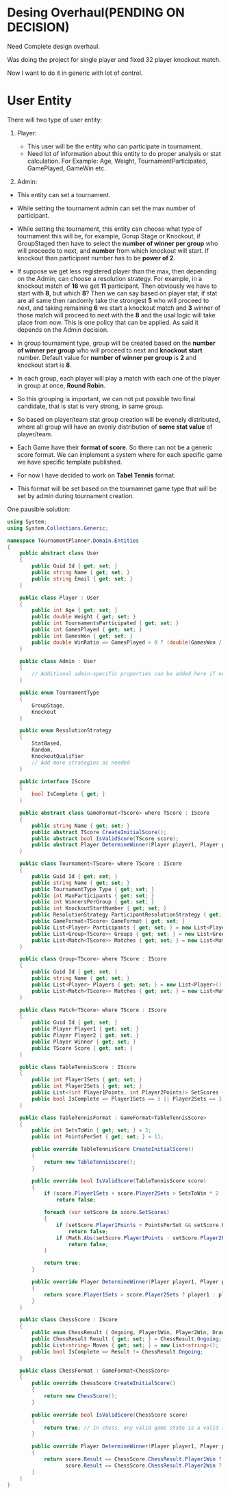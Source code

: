 # Desing Overhaul(PENDING ON DECISION)

Need Complete design overhaul.

Was doing the project for single player and fixed 32 player knockout match.

Now I want to do it in generic with lot of control.

# User Entity

There will two type of user entity:

1. Player:
    - This user will be the entity who can participate in tournament.
    - Need lot of information about this entity to do proper analysis or stat calculation. For Example: Age, Weight, TournamentParticipated, GamePlayed, GameWin etc. 

2. Admin:
 - This entity can set a tournament.
 - While setting the tournament admin can set the max number of participant.
 - While setting the tournament, this entity can choose what type of tournament this will be, for example,
 Gorup Stage or Knockout, if GroupStaged then have to select the **number of winner per group** who will proceede to next, and **number** from which knockout will start. If knockout than participant number has to be **power of 2**.
 - If suppose we get less registered player than the max, then depending on the Admin, can choose a resolution strategy. For example, in a knockout match of **16** we get **11** participant. Then obviously we have to start with **8**, but which **8**? Then we can say based on player stat, if stat are all same then randomly take the strongest **5** who will proceed to next, and taking remaining **6** we start a knockout match and **3** winner of those match will proceed to next with the **8** and the usal logic will take place from now. This is one policy that can be applied. As said it depends on the Admin decision. 
 - In group tournament type, group will be created based on the **number of winner per group** who will proceed to next and **knockout start** number. Default value for **number of winner per group** is **2** and knockout start is **8**.
 - In each group, each player will play a match with each one of the player in group at once, **Round Robin**.
 - So this grouping is important, we can not put possible two final candidate, that is stat is very strong, in same group.
 - So based on player/team stat group creation will be evenely distributed, where all group will have an evenly distribution of **some stat value** of player/team.

 - Each Game have their **format of score**. So there can not be a generic score format. We can implement a system where for each specific game we have specific template published.
 - For now I have decided to work on **Tabel Tennis** format. 
 - This format will be set based on the tournamnet game type that will be set by admin during tournament creation.



One pausible solution:

```c#
using System;
using System.Collections.Generic;

namespace TournamentPlanner.Domain.Entities
{
    public abstract class User
    {
        public Guid Id { get; set; }
        public string Name { get; set; }
        public string Email { get; set; }
    }

    public class Player : User
    {
        public int Age { get; set; }
        public double Weight { get; set; }
        public int TournamentsParticipated { get; set; }
        public int GamesPlayed { get; set; }
        public int GamesWon { get; set; }
        public double WinRatio => GamesPlayed > 0 ? (double)GamesWon / GamesPlayed : 0;
    }

    public class Admin : User
    {
        // Additional admin-specific properties can be added here if needed
    }

    public enum TournamentType
    {
        GroupStage,
        Knockout
    }

    public enum ResolutionStrategy
    {
        StatBased,
        Random,
        KnockoutQualifier
        // Add more strategies as needed
    }

    public interface IScore
    {
        bool IsComplete { get; }
    }

    public abstract class GameFormat<TScore> where TScore : IScore
    {
        public string Name { get; set; }
        public abstract TScore CreateInitialScore();
        public abstract bool IsValidScore(TScore score);
        public abstract Player DetermineWinner(Player player1, Player player2, TScore score);
    }

    public class Tournament<TScore> where TScore : IScore
    {
        public Guid Id { get; set; }
        public string Name { get; set; }
        public TournamentType Type { get; set; }
        public int MaxParticipants { get; set; }
        public int WinnersPerGroup { get; set; }
        public int KnockoutStartNumber { get; set; }
        public ResolutionStrategy ParticipantResolutionStrategy { get; set; }
        public GameFormat<TScore> GameFormat { get; set; }
        public List<Player> Participants { get; set; } = new List<Player>();
        public List<Group<TScore>> Groups { get; set; } = new List<Group<TScore>>();
        public List<Match<TScore>> Matches { get; set; } = new List<Match<TScore>>();
    }

    public class Group<TScore> where TScore : IScore
    {
        public Guid Id { get; set; }
        public string Name { get; set; }
        public List<Player> Players { get; set; } = new List<Player>();
        public List<Match<TScore>> Matches { get; set; } = new List<Match<TScore>>();
    }

    public class Match<TScore> where TScore : IScore
    {
        public Guid Id { get; set; }
        public Player Player1 { get; set; }
        public Player Player2 { get; set; }
        public Player Winner { get; set; }
        public TScore Score { get; set; }
    }

    public class TableTennisScore : IScore
    {
        public int Player1Sets { get; set; }
        public int Player2Sets { get; set; }
        public List<(int Player1Points, int Player2Points)> SetScores { get; set; } = new List<(int, int)>();
        public bool IsComplete => Player1Sets == 3 || Player2Sets == 3;
    }

    public class TableTennisFormat : GameFormat<TableTennisScore>
    {
        public int SetsToWin { get; set; } = 3;
        public int PointsPerSet { get; set; } = 11;

        public override TableTennisScore CreateInitialScore()
        {
            return new TableTennisScore();
        }

        public override bool IsValidScore(TableTennisScore score)
        {
            if (score.Player1Sets + score.Player2Sets > SetsToWin * 2 - 1)
                return false;

            foreach (var setScore in score.SetScores)
            {
                if (setScore.Player1Points < PointsPerSet && setScore.Player2Points < PointsPerSet)
                    return false;
                if (Math.Abs(setScore.Player1Points - setScore.Player2Points) < 2)
                    return false;
            }

            return true;
        }

        public override Player DetermineWinner(Player player1, Player player2, TableTennisScore score)
        {
            return score.Player1Sets > score.Player2Sets ? player1 : player2;
        }
    }

    public class ChessScore : IScore
    {
        public enum ChessResult { Ongoing, Player1Win, Player2Win, Draw }
        public ChessResult Result { get; set; } = ChessResult.Ongoing;
        public List<string> Moves { get; set; } = new List<string>();
        public bool IsComplete => Result != ChessResult.Ongoing;
    }

    public class ChessFormat : GameFormat<ChessScore>
    {
        public override ChessScore CreateInitialScore()
        {
            return new ChessScore();
        }

        public override bool IsValidScore(ChessScore score)
        {
            return true; // In chess, any valid game state is a valid score
        }

        public override Player DetermineWinner(Player player1, Player player2, ChessScore score)
        {
            return score.Result == ChessScore.ChessResult.Player1Win ? player1 :
                   score.Result == ChessScore.ChessResult.Player2Win ? player2 : null; // null for draw or ongoing
        }
    }
}
```
